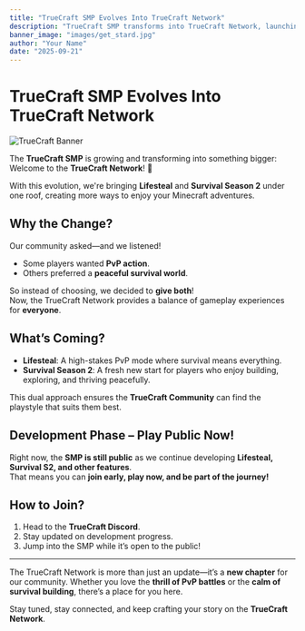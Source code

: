 ```yaml
---
title: "TrueCraft SMP Evolves Into TrueCraft Network"
description: "TrueCraft SMP transforms into TrueCraft Network, launching Lifesteal and Survival Season 2 to satisfy all playstyles!"
banner_image: "images/get_stard.jpg"
author: "Your Name"
date: "2025-09-21"
---
```


# TrueCraft SMP Evolves Into TrueCraft Network

![TrueCraft Banner](https://news.truecraft.top/static/images/get_stard.jpg)

The **TrueCraft SMP** is growing and transforming into something bigger:  
Welcome to the **TrueCraft Network**! 🎉  

With this evolution, we're bringing **Lifesteal** and **Survival Season 2** under one roof, creating more ways to enjoy your Minecraft adventures.  

## Why the Change?

Our community asked—and we listened!  
- Some players wanted **PvP action**.  
- Others preferred a **peaceful survival world**.  

So instead of choosing, we decided to **give both**!  
Now, the TrueCraft Network provides a balance of gameplay experiences for **everyone**.

## What’s Coming?

- **Lifesteal**: A high-stakes PvP mode where survival means everything.  
- **Survival Season 2**: A fresh new start for players who enjoy building, exploring, and thriving peacefully.  

This dual approach ensures the **TrueCraft Community** can find the playstyle that suits them best.

## Development Phase – Play Public Now!

Right now, the **SMP is still public** as we continue developing **Lifesteal, Survival S2, and other features**.  
That means you can **join early, play now, and be part of the journey!**

## How to Join?

1. Head to the **TrueCraft Discord**.  
2. Stay updated on development progress.  
3. Jump into the SMP while it’s open to the public!

---

The TrueCraft Network is more than just an update—it’s a **new chapter** for our community. Whether you love the **thrill of PvP battles** or the **calm of survival building**, there’s a place for you here.  

Stay tuned, stay connected, and keep crafting your story on the **TrueCraft Network**.

